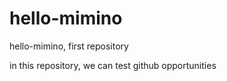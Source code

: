 # hello-mimino
hello-mimino, first repository

in this repository, we can test github opportunities
